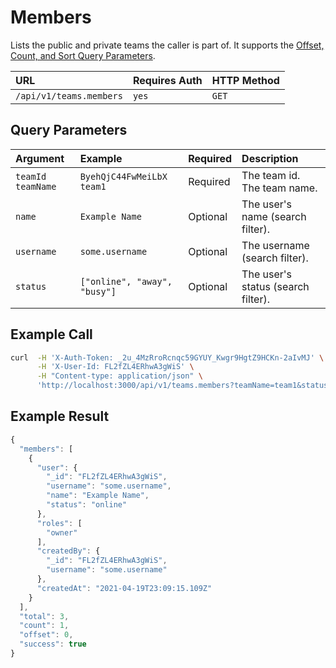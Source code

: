 # Members

Lists the public and private teams the caller is part of. It supports the [Offset, Count, and Sort Query Parameters](../../offset-and-count-and-sort-info.md).

| URL | Requires Auth | HTTP Method |
| :--- | :--- | :--- |
| `/api/v1/teams.members` | `yes` | `GET` |

## Query Parameters

| Argument | Example | Required | Description |
| :--- | :--- | :--- | :--- |
| `teamId`    `teamName` | `ByehQjC44FwMeiLbX`    `team1` | Required | The team id.    The team name. |
| `name` | `Example Name` | Optional | The user's name \(search filter\). |
| `username` | `some.username` | Optional | The username \(search filter\). |
| `status` | `["online", "away", "busy"]` | Optional | The user's status \(search filter\). |

## Example Call

```bash
curl  -H 'X-Auth-Token: _2u_4MzRroRcnqc59GYUY_Kwgr9HgtZ9HCKn-2aIvMJ' \
      -H 'X-User-Id: FL2fZL4ERhwA3gWiS' \
      -H "Content-type: application/json" \
      'http://localhost:3000/api/v1/teams.members?teamName=team1&status[]=online&status=away&status=busy'
```

## Example Result

```javascript
{
  "members": [
    {
      "user": {
        "_id": "FL2fZL4ERhwA3gWiS",
        "username": "some.username",
        "name": "Example Name",
        "status": "online"
      },
      "roles": [
        "owner"
      ],
      "createdBy": {
        "_id": "FL2fZL4ERhwA3gWiS",
        "username": "some.username"
      },
      "createdAt": "2021-04-19T23:09:15.109Z"
    }
  ],
  "total": 3,
  "count": 1,
  "offset": 0,
  "success": true
}
```

